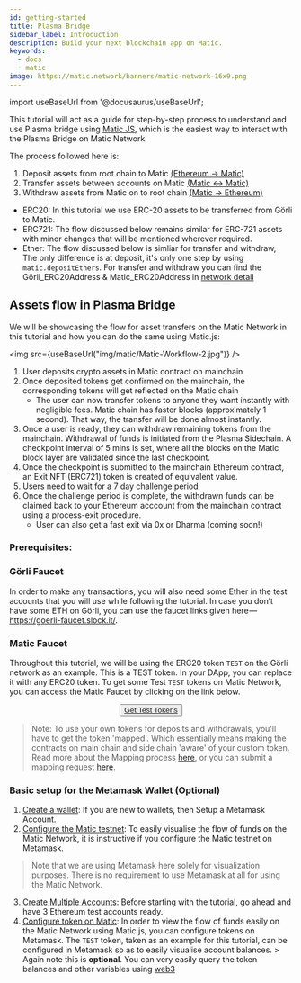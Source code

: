 ```yaml
---
id: getting-started
title: Plasma Bridge
sidebar_label: Introduction
description: Build your next blockchain app on Matic.
keywords:
  - docs
  - matic
image: https://matic.network/banners/matic-network-16x9.png 
---
```

import useBaseUrl from '@docusaurus/useBaseUrl';

This tutorial will act as a guide for step-by-step process to understand and use Plasma bridge using [Matic JS](https://github.com/maticnetwork/matic.js), which is the easiest way to interact with the Plasma Bridge on Matic Network. 

The process followed here is:

1. Deposit assets from root chain to Matic [(Ethereum → Matic)](deposit)
2. Transfer assets between accounts on Matic [(Matic ↔ Matic)](transfer)
3. Withdraw assets from Matic on to root chain [(Matic → Ethereum)](withdraw)

- ERC20: In this tutorial we use ERC-20 assets to be transferred from Görli to Matic. 
- ERC721: The flow discussed below remains similar for ERC-721 assets with minor changes that will be mentioned wherever required. 
- Ether: The flow discussed below is simliar for transfer and withdraw, The only difference is at deposit, it's only one step by using ```matic.depositEthers```. For transfer and withdraw you can find the Görli_ERC20Address & Matic_ERC20Address in [network detail](/docs/develop/network-details/network)

## Assets flow in Plasma Bridge

We will be showcasing the flow for asset transfers on the Matic Network in this tutorial and how you can do the same using Matic.js:

<img src={useBaseUrl("img/matic/Matic-Workflow-2.jpg")} />

1. User deposits crypto assets in Matic contract on mainchain
2. Once deposited tokens get confirmed on the mainchain, the corresponding tokens will get reflected on the Matic chain
    - The user can now transfer tokens to anyone they want instantly with negligible fees. Matic chain has faster blocks (approximately 1 second). That way, the transfer will be done almost instantly.
3. Once a user is ready, they can withdraw remaining tokens from the mainchain. Withdrawal of funds is initiated from the Plasma Sidechain. A checkpoint interval of 5 mins is set, where all the blocks on the Matic block layer are validated since the last checkpoint.
4. Once the checkpoint is submitted to the mainchain Ethereum contract, an Exit NFT (ERC721) token is created of equivalent value.
5. Users need to wait for a 7 day challenge period
6. Once the challenge period is complete, the withdrawn funds can be claimed back to your Ethereum acccount from the mainchain contract using a process-exit procedure.
    - User can also get a fast exit via 0x or Dharma (coming soon!)

### Prerequisites:

### Görli Faucet

In order to make any transactions, you will also need some Ether in the test accounts that you will use while following the tutorial. In case you don’t have some ETH on Görli, you can use the faucet links given here — https://goerli-faucet.slock.it/.

### Matic Faucet

Throughout this tutorial, we will be using the ERC20 token `TEST` on the Görli network as an example. This is a TEST token. In your DApp, you can replace it with any ERC20 token. To get some Test `TEST` tokens on Matic Network, you can access the Matic Faucet by clicking on the link below. 

<center>
<button style={{padding: '20px', backgroundColor: '#4093ff', color: '#fff', borderRadius: '25px', fontSize : '15px' }}>
  <a href="https://faucet.matic.network/" target="_blank" style={{color: 'inherit'}}>
    Get Test Tokens
  </a>
</button>
</center>

> Note: To use your own tokens for deposits and withdrawals, you'll have to get the token 'mapped'. Which essentially means making the contracts on main chain and side chain 'aware' of your custom token. Read more about the Mapping process [here](/docs/develop/ethereum-matic/plasma/mapping-assets), or you can submit a mapping request [here](/docs/develop/ethereum-matic/submit-mapping-request). 

### Basic setup for the Metamask Wallet (Optional)

1. [Create a wallet](/docs/develop/metamask/hello): If you are new to wallets, then Setup a Metamask Account.
2. [Configure the Matic testnet](/docs/develop/metamask/config-matic): To easily visualise the flow of funds on the Matic Network, it is instructive if you configure the Matic testnet on Metamask.
> Note that we are using Metamask here solely for visualization purposes. There is no requirement to use Metamask at all for using the Matic Network. 
3. [Create Multiple Accounts](/docs/develop/metamask/multiple-accounts): Before starting with the tutorial, go ahead and have 3 Ethereum test accounts ready.
4. [Configure token on Matic](/docs/develop/metamask/custom-tokens): In order to view the flow of funds easily on the Matic Network using Matic.js, you can configure tokens on Metamask.
The `TEST` token, taken as an example for this tutorial, can be configured in Metamask so as to easily visualise account balances. > Again note this is **optional**. You can very easily query the token balances and other variables using [web3](https://web3js.readthedocs.io/en/1.0/)
